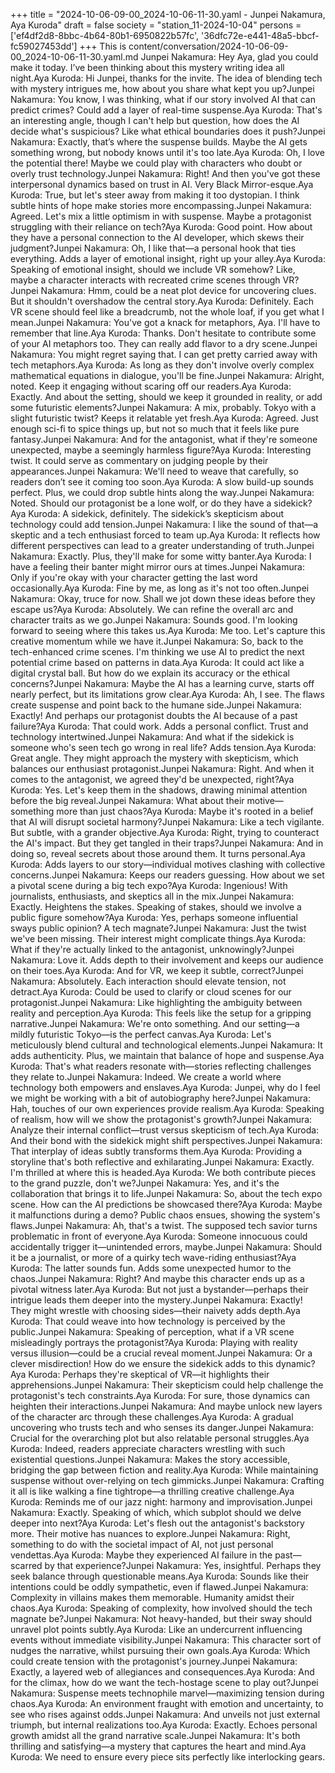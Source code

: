 +++
title = "2024-10-06-09-00_2024-10-06-11-30.yaml - Junpei Nakamura, Aya Kuroda"
draft = false
society = "station_11-2024-10-04"
persons = ['ef4df2d8-8bbc-4b64-80b1-6950822b57fc', '36dfc72e-e441-48a5-bbcf-fc59027453dd']
+++
This is content/conversation/2024-10-06-09-00_2024-10-06-11-30.yaml.md
Junpei Nakamura: Hey Aya, glad you could make it today. I’ve been thinking about this mystery writing idea all night.Aya Kuroda: Hi Junpei, thanks for the invite. The idea of blending tech with mystery intrigues me, how about you share what kept you up?Junpei Nakamura: You know, I was thinking, what if our story involved AI that can predict crimes? Could add a layer of real-time suspense.Aya Kuroda: That's an interesting angle, though I can't help but question, how does the AI decide what's suspicious? Like what ethical boundaries does it push?Junpei Nakamura: Exactly, that’s where the suspense builds. Maybe the AI gets something wrong, but nobody knows until it's too late.Aya Kuroda: Oh, I love the potential there! Maybe we could play with characters who doubt or overly trust technology.Junpei Nakamura: Right! And then you've got these interpersonal dynamics based on trust in AI. Very Black Mirror-esque.Aya Kuroda: True, but let's steer away from making it too dystopian. I think subtle hints of hope make stories more encompassing.Junpei Nakamura: Agreed. Let's mix a little optimism in with suspense. Maybe a protagonist struggling with their reliance on tech?Aya Kuroda: Good point. How about they have a personal connection to the AI developer, which skews their judgment?Junpei Nakamura: Oh, I like that—a personal hook that ties everything. Adds a layer of emotional insight, right up your alley.Aya Kuroda: Speaking of emotional insight, should we include VR somehow? Like, maybe a character interacts with recreated crime scenes through VR?Junpei Nakamura: Hmm, could be a neat plot device for uncovering clues. But it shouldn't overshadow the central story.Aya Kuroda: Definitely. Each VR scene should feel like a breadcrumb, not the whole loaf, if you get what I mean.Junpei Nakamura: You've got a knack for metaphors, Aya. I'll have to remember that line.Aya Kuroda: Thanks. Don't hesitate to contribute some of your AI metaphors too. They can really add flavor to a dry scene.Junpei Nakamura: You might regret saying that. I can get pretty carried away with tech metaphors.Aya Kuroda: As long as they don't involve overly complex mathematical equations in dialogue, you'll be fine.Junpei Nakamura: Alright, noted. Keep it engaging without scaring off our readers.Aya Kuroda: Exactly. And about the setting, should we keep it grounded in reality, or add some futuristic elements?Junpei Nakamura: A mix, probably. Tokyo with a slight futuristic twist? Keeps it relatable yet fresh.Aya Kuroda: Agreed. Just enough sci-fi to spice things up, but not so much that it feels like pure fantasy.Junpei Nakamura: And for the antagonist, what if they're someone unexpected, maybe a seemingly harmless figure?Aya Kuroda: Interesting twist. It could serve as commentary on judging people by their appearances.Junpei Nakamura: We'll need to weave that carefully, so readers don’t see it coming too soon.Aya Kuroda: A slow build-up sounds perfect. Plus, we could drop subtle hints along the way.Junpei Nakamura: Noted. Should our protagonist be a lone wolf, or do they have a sidekick?Aya Kuroda: A sidekick, definitely. The sidekick’s skepticism about technology could add tension.Junpei Nakamura: I like the sound of that—a skeptic and a tech enthusiast forced to team up.Aya Kuroda: It reflects how different perspectives can lead to a greater understanding of truth.Junpei Nakamura: Exactly. Plus, they'll make for some witty banter.Aya Kuroda: I have a feeling their banter might mirror ours at times.Junpei Nakamura: Only if you're okay with your character getting the last word occasionally.Aya Kuroda: Fine by me, as long as it's not too often.Junpei Nakamura: Okay, truce for now. Shall we jot down these ideas before they escape us?Aya Kuroda: Absolutely. We can refine the overall arc and character traits as we go.Junpei Nakamura: Sounds good. I'm looking forward to seeing where this takes us.Aya Kuroda: Me too. Let's capture this creative momentum while we have it.Junpei Nakamura: So, back to the tech-enhanced crime scenes. I'm thinking we use AI to predict the next potential crime based on patterns in data.Aya Kuroda: It could act like a digital crystal ball. But how do we explain its accuracy or the ethical concerns?Junpei Nakamura: Maybe the AI has a learning curve, starts off nearly perfect, but its limitations grow clear.Aya Kuroda: Ah, I see. The flaws create suspense and point back to the humane side.Junpei Nakamura: Exactly! And perhaps our protagonist doubts the AI because of a past failure?Aya Kuroda: That could work. Adds a personal conflict. Trust and technology intertwined.Junpei Nakamura: And what if the sidekick is someone who's seen tech go wrong in real life? Adds tension.Aya Kuroda: Great angle. They might approach the mystery with skepticism, which balances our enthusiast protagonist.Junpei Nakamura: Right. And when it comes to the antagonist, we agreed they'd be unexpected, right?Aya Kuroda: Yes. Let's keep them in the shadows, drawing minimal attention before the big reveal.Junpei Nakamura: What about their motive—something more than just chaos?Aya Kuroda: Maybe it's rooted in a belief that AI will disrupt societal harmony?Junpei Nakamura: Like a tech vigilante. But subtle, with a grander objective.Aya Kuroda: Right, trying to counteract the AI's impact. But they get tangled in their traps?Junpei Nakamura: And in doing so, reveal secrets about those around them. It turns personal.Aya Kuroda: Adds layers to our story—individual motives clashing with collective concerns.Junpei Nakamura: Keeps our readers guessing. How about we set a pivotal scene during a big tech expo?Aya Kuroda: Ingenious! With journalists, enthusiasts, and skeptics all in the mix.Junpei Nakamura: Exactly. Heightens the stakes. Speaking of stakes, should we involve a public figure somehow?Aya Kuroda: Yes, perhaps someone influential sways public opinion? A tech magnate?Junpei Nakamura: Just the twist we've been missing. Their interest might complicate things.Aya Kuroda: What if they're actually linked to the antagonist, unknowingly?Junpei Nakamura: Love it. Adds depth to their involvement and keeps our audience on their toes.Aya Kuroda: And for VR, we keep it subtle, correct?Junpei Nakamura: Absolutely. Each interaction should elevate tension, not detract.Aya Kuroda: Could be used to clarify or cloud scenes for our protagonist.Junpei Nakamura: Like highlighting the ambiguity between reality and perception.Aya Kuroda: This feels like the setup for a gripping narrative.Junpei Nakamura: We're onto something. And our setting—a mildly futuristic Tokyo—is the perfect canvas.Aya Kuroda: Let's meticulously blend cultural and technological elements.Junpei Nakamura: It adds authenticity. Plus, we maintain that balance of hope and suspense.Aya Kuroda: That's what readers resonate with—stories reflecting challenges they relate to.Junpei Nakamura: Indeed. We create a world where technology both empowers and enslaves.Aya Kuroda: Junpei, why do I feel we might be working with a bit of autobiography here?Junpei Nakamura: Hah, touches of our own experiences provide realism.Aya Kuroda: Speaking of realism, how will we show the protagonist's growth?Junpei Nakamura: Analyze their internal conflict—trust versus skepticism of tech.Aya Kuroda: And their bond with the sidekick might shift perspectives.Junpei Nakamura: That interplay of ideas subtly transforms them.Aya Kuroda: Providing a storyline that's both reflective and exhilarating.Junpei Nakamura: Exactly. I'm thrilled at where this is headed.Aya Kuroda: We both contribute pieces to the grand puzzle, don't we?Junpei Nakamura: Yes, and it's the collaboration that brings it to life.Junpei Nakamura: So, about the tech expo scene. How can the AI predictions be showcased there?Aya Kuroda: Maybe it malfunctions during a demo? Public chaos ensues, showing the system's flaws.Junpei Nakamura: Ah, that's a twist. The supposed tech savior turns problematic in front of everyone.Aya Kuroda: Someone innocuous could accidentally trigger it—unintended errors, maybe.Junpei Nakamura: Should it be a journalist, or more of a quirky tech wave-riding enthusiast?Aya Kuroda: The latter sounds fun. Adds some unexpected humor to the chaos.Junpei Nakamura: Right? And maybe this character ends up as a pivotal witness later.Aya Kuroda: But not just a bystander—perhaps their intrigue leads them deeper into the mystery.Junpei Nakamura: Exactly! They might wrestle with choosing sides—their naivety adds depth.Aya Kuroda: That could weave into how technology is perceived by the public.Junpei Nakamura: Speaking of perception, what if a VR scene misleadingly portrays the protagonist?Aya Kuroda: Playing with reality versus illusion—could be a crucial reveal moment.Junpei Nakamura: Or a clever misdirection! How do we ensure the sidekick adds to this dynamic?Aya Kuroda: Perhaps they're skeptical of VR—it highlights their apprehensions.Junpei Nakamura: Their skepticism could help challenge the protagonist's tech constraints.Aya Kuroda: For sure, those dynamics can heighten their interactions.Junpei Nakamura: And maybe unlock new layers of the character arc through these challenges.Aya Kuroda: A gradual uncovering who trusts tech and who senses its danger.Junpei Nakamura: Crucial for the overarching plot but also relatable personal struggles.Aya Kuroda: Indeed, readers appreciate characters wrestling with such existential questions.Junpei Nakamura: Makes the story accessible, bridging the gap between fiction and reality.Aya Kuroda: While maintaining suspense without over-relying on tech gimmicks.Junpei Nakamura: Crafting it all is like walking a fine tightrope—a thrilling creative challenge.Aya Kuroda: Reminds me of our jazz night: harmony and improvisation.Junpei Nakamura: Exactly. Speaking of which, which subplot should we delve deeper into next?Aya Kuroda: Let's flesh out the antagonist's backstory more. Their motive has nuances to explore.Junpei Nakamura: Right, something to do with the societal impact of AI, not just personal vendettas.Aya Kuroda: Maybe they experienced AI failure in the past—scarred by that experience?Junpei Nakamura: Yes, insightful. Perhaps they seek balance through questionable means.Aya Kuroda: Sounds like their intentions could be oddly sympathetic, even if flawed.Junpei Nakamura: Complexity in villains makes them memorable. Humanity amidst their chaos.Aya Kuroda: Speaking of complexity, how involved should the tech magnate be?Junpei Nakamura: Not heavy-handed, but their sway should unravel plot points subtly.Aya Kuroda: Like an undercurrent influencing events without immediate visibility.Junpei Nakamura: This character sort of nudges the narrative, whilst pursuing their own goals.Aya Kuroda: Which could create tension with the protagonist's journey.Junpei Nakamura: Exactly, a layered web of allegiances and consequences.Aya Kuroda: And for the climax, how do we want the tech-hostage scene to play out?Junpei Nakamura: Suspense meets technophile marvel—maximizing tension during chaos.Aya Kuroda: An environment fraught with emotion and uncertainty, to see who rises against odds.Junpei Nakamura: And unveils not just external triumph, but internal realizations too.Aya Kuroda: Exactly. Echoes personal growth amidst all the grand narrative scale.Junpei Nakamura: It's both thrilling and satisfying—a mystery that captures the heart and mind.Aya Kuroda: We need to ensure every piece sits perfectly like interlocking gears.
